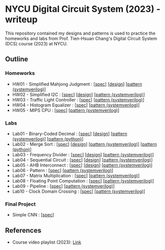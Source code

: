 # NYCU Digital Circuit System (2023) - writeup
This repository contained my designs and patterns is used to practice the homeworks and labs from Prof. Tien-Hsuan Chang's Digital Circuit System (DCS) course (2023) at NYCU.

## Outline
### Homeworks
* HW01 - Simplified Mahjong Judgment : [[spec](./HW01/DCS_HW01.pdf)] [[design](./HW01/SMJ.sv)] [[pattern (systemverilog)](./HW01/PATTERN.sv)]
* HW02 - Simplified I2C : [[spec](./HW02/DCS_HW02.pdf)] [[design](./HW02/I2S.sv)] [[pattern (systemverilog)](./HW02/PATTERN.sv)]
* HW03 - Traffic Light Controller : [[spec](./HW03/DCS_HW03.pdf)] [[pattern (systemverilog)](./HW03/PATTERN.sv)]
* HW04 - Histogram Equalizer : [[spec](./HW04/DCS_HW04.pdf)] [[pattern (systemverilog)](./HW04/PATTERN.sv)]
* HW05 - MIPS CPU : [[spec](./HW05/DCS_HW05.pdf)] [[pattern (systemverilog)](./HW05/PATTERN.sv)]

### Labs
* Lab01 - Binary-Coded Decimal : [[spec](./Lab01/DCS_Lab01.pdf)] [[design](./Lab01/BCD.sv)] [[pattern (systemverilog)](./Lab01/PATTERN.sv)] [[pattern (python)](./Lab01/testdata_gen.py)]
* Lab02 - Merge Sort : [[spec](./Lab02/DCS_Lab02.pdf)] [[design](./Lab02/Sort.sv)] [[pattern (systemverilog)](./Lab02/PATTERN.sv)] [[pattern (python)](./Lab02/testdata_gen.py)]
* Lab03 - Frequency Divider : [[spec](./Lab03/DCS_Lab03.pdf)] [[design](./Lab03/Counter.sv)] [[pattern (systemverilog)](./Lab03/PATTERN.sv)]
* Lab04 - Sequential Circuit : [[spec](./Lab04/DCS_Lab04.pdf)] [[design](./Lab04/Seq.sv)] [[pattern (systemverilog)](./Lab04/PATTERN.sv)]
* Lab05 - AHB Interconnect : [[spec](./Lab05/DCS_Lab05.pdf)] [[design](./Lab05/inter.sv)] [[pattern (systemverilog)](./Lab05/PATTERN.sv)]
* Lab06 - Pattern : [[spec](./Lab06/DCS_Lab06.pdf)] [[pattern (systemverilog)](./Lab06/PATTERN.sv)]
* Lab07 - Matrix Multiplication : [[spec](./Lab07/DCS_Lab07.pdf)] [[pattern (systemverilog)](./Lab07/PATTERN.sv)]
* Lab08 - Floating Point Computation : [[spec](./Lab08/DCS_Lab08.pdf)] [[pattern (systemverilog)](./Lab08/PATTERN.sv)]
* Lab09 - Pipeline : [[spec](./Lab09/DCS_Lab09.pdf)] [[pattern (systemverilog)](./Lab09/PATTERN.sv)]
* Lab10 - Clock Domain Crossing : [[spec](./Lab10/DCS_Lab10.pdf)] [[pattern (systemverilog)](./Lab10/PATTERN.sv)]

### Final Project
* Simple CNN : [[spec](./Final/DCS_Final_Project.pdf)]

## References
* Course video playlist (2023): [Link](https://www.youtube.com/playlist?list=PLCUEmRsKEgZ4p8HK5IXMrohliNuRttqpt)